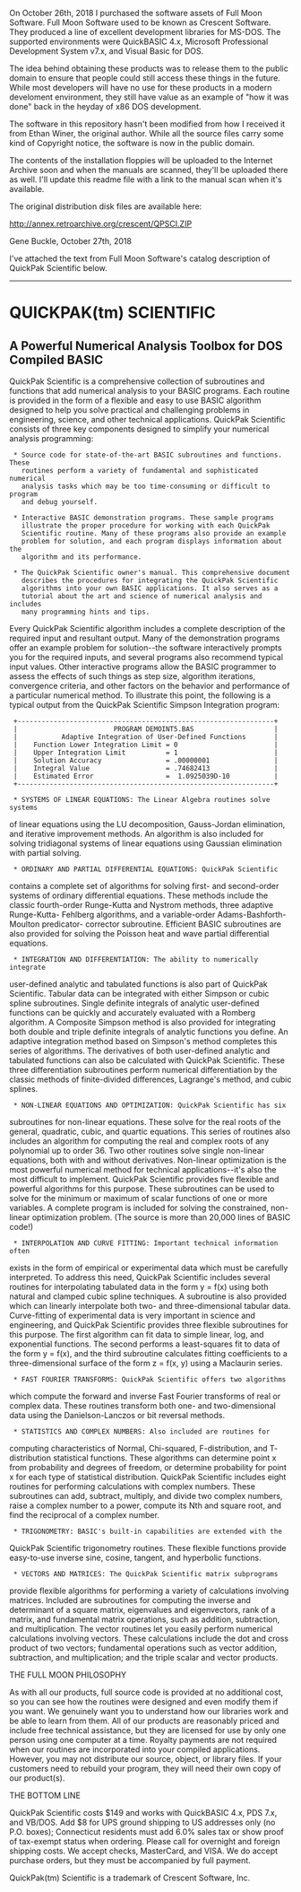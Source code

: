 On October 26th, 2018 I purchased the software assets of Full Moon Software.
Full Moon Software used to be known as Crescent Software.  They produced a line
of excellent development libraries for MS-DOS.  The supported environments were
QuickBASIC 4.x, Microsoft Professional Development System v7.x, and Visual 
Basic for DOS.

The idea behind obtaining these products was to release them to the public
domain to ensure that people could still access these things in the future.
While most developers will have no use for these products in a modern 
develoment environment, they still have value as an example of "how it was 
done" back in the heyday of x86 DOS development. 

The software in this repository hasn't been modified from how I received it 
from Ethan Winer, the original author.  While all the source files carry some 
kind of Copyright notice, the software is now in the public domain.

The contents of the installation floppies will be uploaded to the Internet
Archive soon and when the manuals are scanned, they'll be uploaded there
as well.  I'll update this readme file with a link to the manual scan when
it's available.

The original distribution disk files are available here:

http://annex.retroarchive.org/crescent/QPSCI.ZIP


Gene Buckle, October 27th, 2018

I've attached the text from Full Moon Software's catalog description of 
QuickPak Scientific below.

-------------------------------------------------------------------------------
QUICKPAK(tm) SCIENTIFIC
=======================

A Powerful Numerical Analysis Toolbox for DOS Compiled BASIC
------------------------------------------------------------

QuickPak Scientific is a comprehensive collection of subroutines and functions 
that add numerical analysis to your BASIC programs. Each routine is provided 
in the form of a flexible and easy to use BASIC algorithm designed to help you 
solve practical and challenging problems in engineering, science, and other 
technical applications. QuickPak Scientific consists of three key components 
designed to simplify your numerical analysis programming:

     * Source code for state-of-the-art BASIC subroutines and functions. These
       routines perform a variety of fundamental and sophisticated numerical
       analysis tasks which may be too time-consuming or difficult to program
       and debug yourself.

     * Interactive BASIC demonstration programs. These sample programs
       illustrate the proper procedure for working with each QuickPak
       Scientific routine. Many of these programs also provide an example
       problem for solution, and each program displays information about the
       algorithm and its performance.

     * The QuickPak Scientific owner's manual. This comprehensive document
       describes the procedures for integrating the QuickPak Scientific
       algorithms into your own BASIC applications. It also serves as a
       tutorial about the art and science of numerical analysis and includes
       many programming hints and tips.

Every QuickPak Scientific algorithm includes a complete description of the 
required input and resultant output. Many of the demonstration programs offer 
an example problem for solution--the software interactively prompts you for 
the required inputs, and several programs also recommend typical input values. 
Other interactive programs allow the BASIC programmer to assess the effects of 
such things as step size, algorithm iterations, convergence criteria, and 
other factors on the behavior and performance of a particular numerical 
method. To illustrate this point, the following is a typical output from the 
QuickPak Scientific Simpson Integration program:

     +----------------------------------------------------------------+
     |                        PROGRAM DEMOINT5.BAS                    |
     |           Adaptive Integration of User-Defined Functions       |
     |    Function Lower Integration Limit = 0                        |
     |    Upper Integration Limit          = 1                        |
     |    Solution Accuracy                = .00000001                |
     |    Integral Value                   = .74682413                |
     |    Estimated Error                  =  1.0925039D-10           |
     +----------------------------------------------------------------+

     * SYSTEMS OF LINEAR EQUATIONS: The Linear Algebra routines solve systems 
of linear equations using the LU decomposition, Gauss-Jordan elimination, and 
iterative improvement methods. An algorithm is also included for solving 
tridiagonal systems of linear equations using Gaussian elimination with 
partial solving.

     * ORDINARY AND PARTIAL DIFFERENTIAL EQUATIONS: QuickPak Scientific 
contains a complete set of algorithms for solving first- and second-order 
systems of ordinary differential equations. These methods include the classic 
fourth-order Runge-Kutta and Nystrom methods, three adaptive Runge-Kutta-
Fehlberg algorithms, and a variable-order Adams-Bashforth-Moulton predicator-
corrector subroutine. Efficient BASIC subroutines are also provided for 
solving the Poisson heat and wave partial differential equations.

     * INTEGRATION AND DIFFERENTIATION: The ability to numerically integrate 
user-defined analytic and tabulated functions is also part of QuickPak 
Scientific. Tabular data can be integrated with either Simpson or cubic spline 
subroutines. Single definite integrals of analytic user-defined functions can 
be quickly and accurately evaluated with a Romberg algorithm. A Composite 
Simpson method is also provided for integrating both double and triple 
definite integrals of analytic functions you define. An adaptive integration 
method based on Simpson's method completes this series of algorithms. The 
derivatives of both user-defined analytic and tabulated functions can also be 
calculated with QuickPak Scientific. These three differentiation subroutines 
perform numerical differentiation by the classic methods of finite-divided 
differences, Lagrange's method, and cubic splines.

     * NON-LINEAR EQUATIONS AND OPTIMIZATION: QuickPak Scientific has six 
subroutines for non-linear equations. These solve for the real roots of the 
general, quadratic, cubic, and quartic equations. This series of routines also 
includes an algorithm for computing the real and complex roots of any 
polynomial up to order 36. Two other routines solve single non-linear 
equations, both with and without derivatives. Non-linear optimization is the 
most powerful numerical method for technical applications--it's also the most 
difficult to implement. QuickPak Scientific provides five flexible and 
powerful algorithms for this purpose. These subroutines can be used to solve 
for the minimum or maximum of scalar functions of one or more variables. A 
complete program is included for solving the constrained, non-linear 
optimization problem. (The source is more than 20,000 lines of BASIC code!)

     * INTERPOLATION AND CURVE FITTING: Important technical information often 
exists in the form of empirical or experimental data which must be carefully 
interpreted. To address this need, QuickPak Scientific includes several 
routines for interpolating tabulated data in the form y = f(x) using both 
natural and clamped cubic spline techniques. A subroutine is also provided 
which can linearly interpolate both two- and three-dimensional tabular data. 
Curve-fitting of experimental data is very important in science and 
engineering, and QuickPak Scientific provides three flexible subroutines for 
this purpose. The first algorithm can fit data to simple linear, log, and 
exponential functions. The second performs a least-squares fit to data of the 
form y = f(x), and the third subroutine calculates fitting coefficients to a 
three-dimensional surface of the form z = f(x, y) using a Maclaurin series.

     * FAST FOURIER TRANSFORMS: QuickPak Scientific offers two algorithms 
which compute the forward and inverse Fast Fourier transforms of real or 
complex data. These routines transform both one- and two-dimensional data 
using the Danielson-Lanczos or bit reversal methods.

     * STATISTICS AND COMPLEX NUMBERS: Also included are routines for 
computing characteristics of Normal, Chi-squared, F-distribution, and T-
distribution statistical functions. These algorithms can determine point x 
from probability and degrees of freedom, or determine probability for point x 
for each type of statistical distribution. QuickPak Scientific includes eight 
routines for performing calculations with complex numbers. These subroutines 
can add, subtract, multiply, and divide two complex numbers, raise a complex 
number to a power, compute its Nth and square root, and find the reciprocal of 
a complex number.

     * TRIGONOMETRY: BASIC's built-in capabilities are extended with the 
QuickPak Scientific trigonometry routines. These flexible functions provide 
easy-to-use inverse sine, cosine, tangent, and hyperbolic functions.

     * VECTORS AND MATRICES: The QuickPak Scientific matrix subprograms 
provide flexible algorithms for performing a variety of calculations involving 
matrices. Included are subroutines for computing the inverse and determinant 
of a square matrix, eigenvalues and eigenvectors, rank of a matrix, and 
fundamental matrix operations, such as addition, subtraction, and 
multiplication. The vector routines let you easily perform numerical 
calculations involving vectors. These calculations include the dot and cross 
product of two vectors; fundamental operations such as vector addition, 
subtraction, and multiplication; and the triple scalar and vector products.

THE FULL MOON PHILOSOPHY

As with all our products, full source code is provided at no additional cost, 
so you can see how the routines were designed and even modify them if you 
want. We genuinely want you to understand how our libraries work and be able 
to learn from them. All of our products are reasonably priced and include free 
technical assistance, but they are licensed for use by only one person using 
one computer at a time. Royalty payments are not required when our routines 
are incorporated into your compiled applications. However, you may not 
distribute our source, object, or library files. If your customers need to 
rebuild your program, they will need their own copy of our product(s).

THE BOTTOM LINE

QuickPak Scientific costs $149 and works with QuickBASIC 4.x, PDS 7.x, and 
VB/DOS. Add $8 for UPS ground shipping to US addresses only (no P.O. boxes); 
Connecticut residents must add 6.0% sales tax or show proof of tax-exempt 
status when ordering. Please call for overnight and foreign shipping costs. We 
accept checks, MasterCard, and VISA. We do accept purchase orders, but they 
must be accompanied by full payment.

QuickPak(tm) Scientific is a trademark of Crescent Software, Inc.